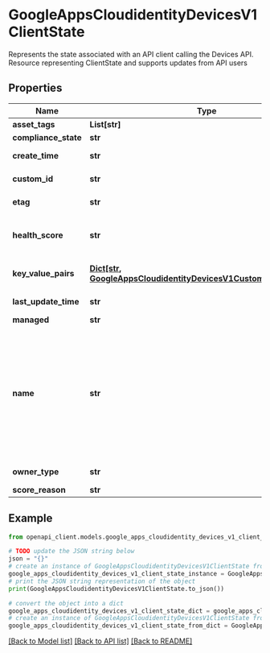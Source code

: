 # GoogleAppsCloudidentityDevicesV1ClientState

Represents the state associated with an API client calling the Devices API. Resource representing ClientState and supports updates from API users

## Properties

Name | Type | Description | Notes
------------ | ------------- | ------------- | -------------
**asset_tags** | **List[str]** | The caller can specify asset tags for this resource | [optional] 
**compliance_state** | **str** | The compliance state of the resource as specified by the API client. | [optional] 
**create_time** | **str** | Output only. The time the client state data was created. | [optional] [readonly] 
**custom_id** | **str** | This field may be used to store a unique identifier for the API resource within which these CustomAttributes are a field. | [optional] 
**etag** | **str** | The token that needs to be passed back for concurrency control in updates. Token needs to be passed back in UpdateRequest | [optional] 
**health_score** | **str** | The Health score of the resource. The Health score is the callers specification of the condition of the device from a usability point of view. For example, a third-party device management provider may specify a health score based on its compliance with organizational policies. | [optional] 
**key_value_pairs** | [**Dict[str, GoogleAppsCloudidentityDevicesV1CustomAttributeValue]**](GoogleAppsCloudidentityDevicesV1CustomAttributeValue.md) | The map of key-value attributes stored by callers specific to a device. The total serialized length of this map may not exceed 10KB. No limit is placed on the number of attributes in a map. | [optional] 
**last_update_time** | **str** | Output only. The time the client state data was last updated. | [optional] [readonly] 
**managed** | **str** | The management state of the resource as specified by the API client. | [optional] 
**name** | **str** | Output only. [Resource name](https://cloud.google.com/apis/design/resource_names) of the ClientState in format: &#x60;devices/{device}/deviceUsers/{device_user}/clientState/{partner}&#x60;, where partner corresponds to the partner storing the data. For partners belonging to the \&quot;BeyondCorp Alliance\&quot;, this is the partner ID specified to you by Google. For all other callers, this is a string of the form: &#x60;{customer}-suffix&#x60;, where &#x60;customer&#x60; is your customer ID. The *suffix* is any string the caller specifies. This string will be displayed verbatim in the administration console. This suffix is used in setting up Custom Access Levels in Context-Aware Access. Your organization&#39;s customer ID can be obtained from the URL: &#x60;GET https://www.googleapis.com/admin/directory/v1/customers/my_customer&#x60; The &#x60;id&#x60; field in the response contains the customer ID starting with the letter &#39;C&#39;. The customer ID to be used in this API is the string after the letter &#39;C&#39; (not including &#39;C&#39;) | [optional] [readonly] 
**owner_type** | **str** | Output only. The owner of the ClientState | [optional] [readonly] 
**score_reason** | **str** | A descriptive cause of the health score. | [optional] 

## Example

```python
from openapi_client.models.google_apps_cloudidentity_devices_v1_client_state import GoogleAppsCloudidentityDevicesV1ClientState

# TODO update the JSON string below
json = "{}"
# create an instance of GoogleAppsCloudidentityDevicesV1ClientState from a JSON string
google_apps_cloudidentity_devices_v1_client_state_instance = GoogleAppsCloudidentityDevicesV1ClientState.from_json(json)
# print the JSON string representation of the object
print(GoogleAppsCloudidentityDevicesV1ClientState.to_json())

# convert the object into a dict
google_apps_cloudidentity_devices_v1_client_state_dict = google_apps_cloudidentity_devices_v1_client_state_instance.to_dict()
# create an instance of GoogleAppsCloudidentityDevicesV1ClientState from a dict
google_apps_cloudidentity_devices_v1_client_state_from_dict = GoogleAppsCloudidentityDevicesV1ClientState.from_dict(google_apps_cloudidentity_devices_v1_client_state_dict)
```
[[Back to Model list]](../README.md#documentation-for-models) [[Back to API list]](../README.md#documentation-for-api-endpoints) [[Back to README]](../README.md)


